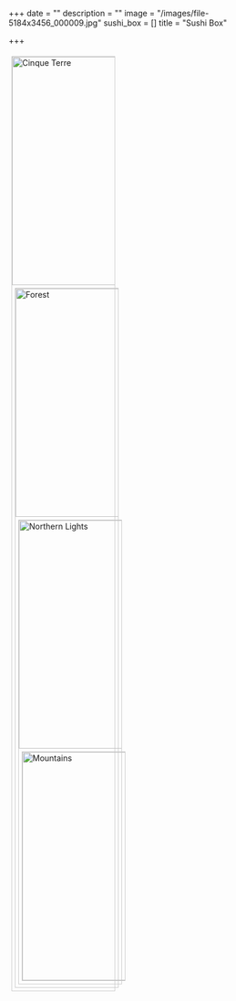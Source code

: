 +++
date = ""
description = ""
image = "/images/file-5184x3456_000009.jpg"
sushi_box = []
title = "Sushi Box"

+++
<!DOCTYPE html>
<html>
<head>
<style>
div.gallery {
  margin: 5px;
  border: 1px solid #ccc;
  float: left;
  width: 180px;
}

div.gallery:hover {
  border: 1px solid #777;
}

div.gallery img {
  width: 100%;
  height: auto;
}

div.desc {
  padding: 15px;
  text-align: center;
}
</style>
</head>
<body>

<div class="gallery">
  <a target="_blank" href="img_5terre.jpg">
    <img src="/images/img_4696.JPG" alt="Cinque Terre" width="600" height="400">
  </a>

<div class="gallery">
  <a target="_blank" href="img_forest.jpg">
    <img src="/images/img_4698.JPG" alt="Forest" width="600" height="400">
  </a>

<div class="gallery">
  <a target="_blank" href="img_lights.jpg">
    <img src="/images/img_4656.JPG" alt="Northern Lights" width="600" height="400">
  </a>


<div class="gallery">
  <a target="_blank" href="img_mountains.jpg">
    <img src="/images/img_4694.JPG" alt="Mountains" width="600" height="400">
  </a>

</body>
</html>
